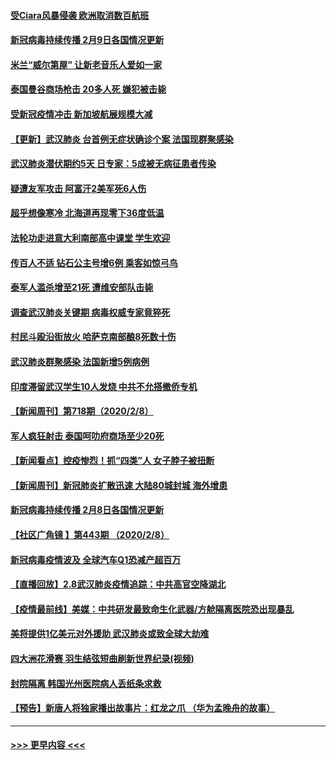 #### [受Ciara风暴侵袭 欧洲取消数百航班](../pages/prog202/a102773357.md?t=02100644) 
#### [新冠病毒持续传播 2月9日各国情况更新](../pages/prog202/a102773346.md?t=02100644) 
#### [米兰“威尔第屋” 让新老音乐人爱如一家](../pages/prog202/a102773245.md?t=02100644) 
#### [泰国曼谷商场枪击 20多人死 嫌犯被击毙](../pages/prog202/a102773230.md?t=02100644) 
#### [受新冠疫情冲击 新加坡航展规模大减](../pages/prog202/a102773207.md?t=02100644) 
#### [【更新】武汉肺炎 台首例无症状确诊个案 法国现群聚感染](../pages/prog202/a102770740.md?t=02100644) 
#### [武汉肺炎潜伏期约5天 日专家：5成被无病征患者传染](../pages/prog202/a102773145.md?t=02100644) 
#### [疑遭友军攻击 阿富汗2美军死6人伤](../pages/prog202/a102773140.md?t=02100644) 
#### [超乎想像寒冷 北海道再现零下36度低温](../pages/prog202/a102773122.md?t=02100644) 
#### [法轮功走进意大利南部高中课堂 学生欢迎](../pages/prog202/a102773105.md?t=02100644) 
#### [传百人不适 钻石公主号增6例 乘客如惊弓鸟](../pages/prog202/a102773051.md?t=02100644) 
#### [泰军人滥杀增至21死 遭维安部队击毙](../pages/prog202/a102772913.md?t=02100644) 
#### [调查武汉肺炎关键期 病毒权威专家竟猝死](../pages/prog202/a102773033.md?t=02100644) 
#### [村民斗殴沿街放火 哈萨克南部酿8死数十伤](../pages/prog202/a102772980.md?t=02100644) 
#### [武汉肺炎群聚感染 法国新增5例病例](../pages/prog202/a102772957.md?t=02100644) 
#### [印度滞留武汉学生10人发烧 中共不允搭撤侨专机](../pages/prog202/a102772946.md?t=02100644) 
#### [【新闻周刊】第718期（2020/2/8）](../pages/prog202/a102772921.md?t=02100644) 
#### [军人疯狂射击 泰国呵叻府商场至少20死](../pages/prog202/a102772833.md?t=02100644) 
#### [【新闻看点】控疫惨烈！抓“四类”人 女子脖子被扭断](../pages/prog202/a102772896.md?t=02100644) 
#### [【新闻周刊】新冠肺炎扩散迅速 大陆80城封城 海外增患](../pages/prog202/a102772852.md?t=02100644) 
#### [新冠病毒持续传播 2月8日各国情况更新](../pages/prog202/a102772826.md?t=02100644) 
#### [【社区广角镜  】第443期  （2020/2/8）](../pages/prog202/a102772736.md?t=02100644) 
#### [新冠病毒疫情波及 全球汽车Q1恐减产超百万](../pages/prog202/a102772695.md?t=02100644) 
#### [【直播回放】2.8武汉肺炎疫情追踪：中共高官空降湖北](../pages/prog202/a102772618.md?t=02100644) 
#### [【疫情最前线】美媒：中共研发最致命生化武器/方舱隔离医院恐出现暴乱](../pages/prog202/a102772439.md?t=02100644) 
#### [美将提供1亿美元对外援助 武汉肺炎或致全球大劫难](../pages/prog202/a102772361.md?t=02100644) 
#### [四大洲花滑赛 羽生结弦短曲刷新世界纪录(视频)](../pages/prog202/a102772341.md?t=02100644) 
#### [封院隔离 韩国光州医院病人丢纸条求救](../pages/prog202/a102772282.md?t=02100644) 
#### [【预告】新唐人将独家播出故事片：红龙之爪 （华为孟晚舟的故事）](../pages/prog202/a102767728.md?t=02100644) 

----
#### [ >>> 更早内容 <<< ](../indexes/prog202-earlier.md)
